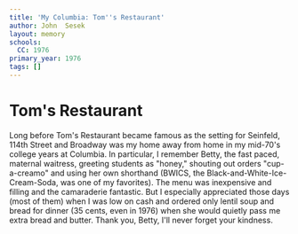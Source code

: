 ```yaml
---
title: 'My Columbia: Tom''s Restaurant'
author: John  Sesek
layout: memory
schools:
  CC: 1976
primary_year: 1976
tags: []
---
```

# Tom's Restaurant

Long before Tom's Restaurant became famous as the setting for Seinfeld, 114th Street and Broadway was my home away from home in my mid-70's college years at Columbia.  In particular, I remember Betty, the fast paced, maternal waitress, greeting students as "honey," shouting out orders "cup-a-creamo" and using her own shorthand (BWICS, the Black-and-White-Ice-Cream-Soda, was one of my favorites).  The menu was inexpensive and filling and the camaraderie fantastic.  But I especially appreciated those days (most of them) when I was low on cash and ordered only  lentil soup and bread for dinner (35 cents, even in 1976) when she would quietly pass me extra bread and butter.  Thank you, Betty, I'll never forget your kindness.
